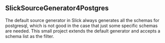 ## SlickSourceGenerator4Postgres

The default source generator in Slick always generates all the schemas for postgresql, which is not good in the case that just some specific schemas are needed.
This small project extends the default generator and accepts a schema list as the filter.
